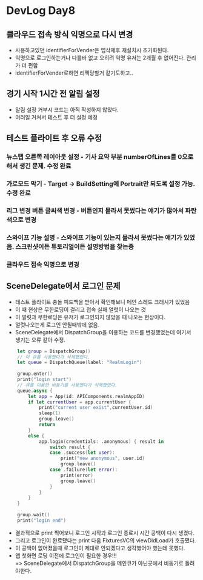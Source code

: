 # DevLog Day8

## 클라우드 접속 방식 익명으로 다시 변경
- 사용하고있던 identifierForVender은 앱삭제후 재설치시 초기화된다.
- 익명으로 로그인하는거나 다를바 없고 오히려 익명 유저는 2개월 후 없어진다. 관리가 더 편함
- identifierForVender로하면 리젝당할거 같기도하고..

## 경기 시작 1시간 전 알림 설정
- 알림 설정 거부시 코드는 아직 작성하지 않았다.
- 여러일 거쳐서 테스트 후 더 설정 예정

## 테스트 플라이트 후 오류 수정

### 뉴스탭 오른쪽 레이아웃 설정 - 기사 요약 부분 numberOfLines를 0으로해서 생긴 문제. 수정 완료
### 가로모드 막기 - Target -> BuildSetting에 Portrait만 되도록 설정 가능. 수정 완료
### 리그 변경 버튼 글씨색 변경 - 버튼인지 몰라서 못썼다는 얘기가 많아서 파란색으로 변경
### 스와이프 기능 설명 - 스와이프 기능이 있는지 몰라서 못썼다는 얘기가 있었음. 스크린샷이든 튜토리얼이든 설명방법을 찾는중
### 클라우드 접속 익명으로 변경

## SceneDelegate에서 로그인 문제
- 테스트 플라이트 충돌 피드백을 받아서 확인해보니 메인 스레드 크래시가 있었음
- 이 때 현상은 무한로딩이 걸리고 접속 실패 얼럿이 나오는 것
- 이 얼럿과 무한로딩은 유저가 로그인되지 않았을 때 나오는 현상이다.
- 얼럿나오는게 로그인 안될때밖에 없음.
- SceneDelegate에서 DispatchGroup을 이용하는 코드를 변경했었는데 여기서 생기는 오류 같아 수정.
```swift
    let group = DispatchGroup()
    // 이 큐를 사용했다가 삭제했었다.
    let queue = DispatchQueue(label: "RealmLogin")
    
    group.enter()
    print("login start")
    // 큐를 이용한 비동기를 사용했다가 삭제했었다.
    queue.async {
        let app = App(id: APIComponents.realmAppID)
        if let currentUser = app.currentUser {
            print("current user exist",currentUser.id)
            sleep(1)
            group.leave()
            return
        }
        else {
            app.login(credentials: .anonymous) { result in
                switch result {
                case .success(let user):
                    print("new anonymous", user.id)
                    group.leave()
                case .failure(let error):
                    print(error)
                    group.leave()
                }
            }
        }
    }
    
    group.wait()
    print("login end")
```

- 결과적으로 print 찍어보니 로그인 시작과 로그인 종료시 시간 공백이 다시 생겼다.
- 그리고 로그인이 완료됐다는 print 다음 FixturesVC의 viewDidLoad가 호출됐다.
- 이 공백이 없어졌을때 로그인이 제대로 안되겠다고 생각했어야 했는데 못했다.
- 앱 첫화면 로딩 이전에 로그인이 필요한 경우!!!  
  => SceneDelegate에서 DispatchGroup을 메인큐가 아닌곳에서 비동기로 돌려야한다.


